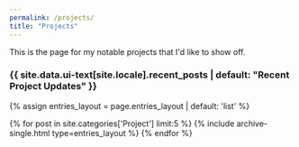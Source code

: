 ```yaml
---
permalink: /projects/
title: "Projects"
---
```


This is the page for my notable projects that I'd like to show off.


<h3 class="archive__subtitle">{{ site.data.ui-text[site.locale].recent_posts | default: "Recent Project Updates" }}</h3>
  

{% assign entries_layout = page.entries_layout | default: 'list' %}
<div class="entries-{{ entries_layout }}">
  {% for post in site.categories['Project'] limit:5 %}
    {% include archive-single.html type=entries_layout %}
  {% endfor %}
</div>
